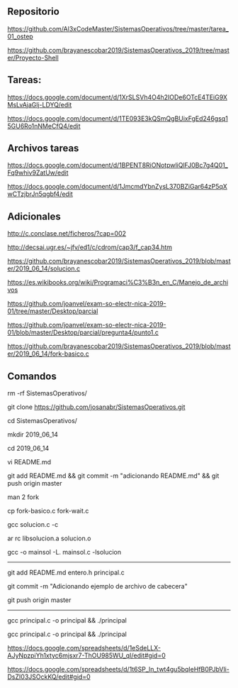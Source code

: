 ## Repositorio

https://github.com/Al3xCodeMaster/SistemasOperativos/tree/master/tarea_01_ostep

https://github.com/brayanescobar2019/SistemasOperativos_2019/tree/master/Proyecto-Shell


## Tareas:

https://docs.google.com/document/d/1XrSLSVh4O4h2IODe6OTcE4TEiG9XMsLvAjaGlj-LDYQ/edit


https://docs.google.com/document/d/1TE093E3kQSmQgBUixFgEd246gsq15GU6Ro1nNMeCfQ4/edit

## Archivos tareas

https://docs.google.com/document/d/1BPENT8RiONotpwliQlFJ0Bc7g4Q01_Fq9whiv9ZatUw/edit

https://docs.google.com/document/d/1JmcmdYbnZysL370BZiGar64zP5qXwCTzjbrJn5qgbf4/edit


## Adicionales 

http://c.conclase.net/ficheros/?cap=002

http://decsai.ugr.es/~jfv/ed1/c/cdrom/cap3/f_cap34.htm

https://github.com/brayanescobar2019/SistemasOperativos_2019/blob/master/2019_06_14/solucion.c

https://es.wikibooks.org/wiki/Programaci%C3%B3n_en_C/Manejo_de_archivos

https://github.com/joanvel/exam-so-electr-nica-2019-01/tree/master/Desktop/parcial

https://github.com/joanvel/exam-so-electr-nica-2019-01/blob/master/Desktop/parcial/pregunta4/punto1.c

https://github.com/brayanescobar2019/SistemasOperativos_2019/blob/master/2019_06_14/fork-basico.c

## Comandos

rm -rf SistemasOperativos/

git clone https://github.com/josanabr/SistemasOperativos.git

cd SistemasOperativos/

mkdir 2019_06_14

cd 2019_06_14

vi README.md

git add README.md && git commit -m "adicionando README.md" && git push origin master

man 2 fork

cp fork-basico.c fork-wait.c

gcc solucion.c -c

ar rc libsolucion.a solucion.o

gcc -o mainsol -L. mainsol.c -lsolucion


--------------------------------------------------------------------------------------


git add README.md entero.h principal.c

git commit -m "Adicionando ejemplo de archivo de cabecera"

git push origin master

--------------------------------------------------------------------------------------------

gcc principal.c -o principal && ./principal

gcc principal.c -o principal && ./principal


https://docs.google.com/spreadsheets/d/1eSdeLLX-AJyNpzpiYh1xtyc6mjsxr7-ThOU985WU_qI/edit#gid=0

https://docs.google.com/spreadsheets/d/1t6SP_ln_twt4gu5bqIeHfB0PJbVli-DsZI03JSOckKQ/edit#gid=0
